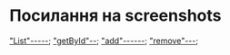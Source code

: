 # Посилання на screenshots

["List"-----](https://monosnap.com/file/iyR7xgk5ZKUmUdXcJtPvpSJ7yqGxzu);
["getById"--](https://monosnap.com/file/EAjMFBDkN7lcxoRNJdY5RgHN98jMbR);
["add"------](https://monosnap.com/file/gn9rZ5AaLZnIk5i3bqjcpVTs7hx51F);
["remove"---](https://monosnap.com/file/KRVP7uzNP5ICBl2eaaVWMUKikN7mR0);
